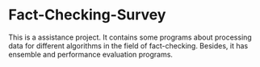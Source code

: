 # Fact-Checking-Survey
This is a assistance project. It contains some programs about processing data for different algorithms in the field of fact-checking. Besides, it has ensemble and performance evaluation programs.
